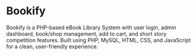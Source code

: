 # Bookify
Bookify is a PHP-based eBook Library System with user login, admin dashboard, book/shop management, add to cart, and short story competition features. Built using PHP, MySQL, HTML, CSS, and JavaScript for a clean, user-friendly experience.
